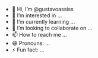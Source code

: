 - 👋 Hi, I’m @gustavoassiss
- 👀 I’m interested in ...
- 🌱 I’m currently learning ...
- 💞️ I’m looking to collaborate on ...
- 📫 How to reach me ...
- 😄 Pronouns: ...
- ⚡ Fun fact: ...

<!---
gustavoassiss/gustavoassiss is a ✨ special ✨ repository because its `README.md` (this file) appears on your GitHub profile.
You can click the Preview link to take a look at your changes.
--->
